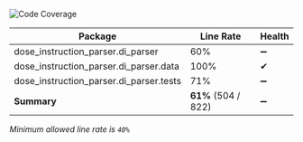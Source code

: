 ![Code Coverage](https://img.shields.io/badge/Code%20Coverage-61%25-yellow?style=flat)

Package | Line Rate | Health
-------- | --------- | ------
dose_instruction_parser.di_parser | 60% | ➖
dose_instruction_parser.di_parser.data | 100% | ✔
dose_instruction_parser.di_parser.tests | 71% | ➖
**Summary** | **61%** (504 / 822) | ➖

_Minimum allowed line rate is `40%`_
